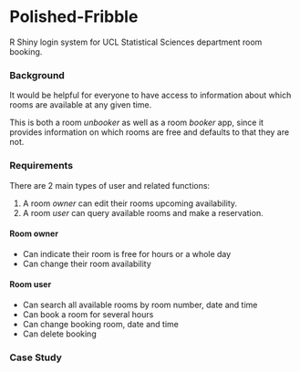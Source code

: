 # Polished-Fribble

R Shiny login system for UCL Statistical Sciences department room booking.

### Background

It would be helpful for everyone to have access to information about which rooms are available at any given time.

This is both a room _unbooker_ as well as a room _booker_ app, since it provides information on which
rooms are free and defaults to that they are not.

### Requirements

There are 2 main types of user and related functions:

1. A room _owner_ can edit their rooms upcoming availability.
2. A room _user_ can query available rooms and make a reservation.

#### Room owner

- Can indicate their room is free for hours or a whole day 
- Can change their room availability

#### Room user

- Can search all available rooms by room number, date and time
- Can book a room for several hours
- Can change booking room, date and time
- Can delete booking


### Case Study



